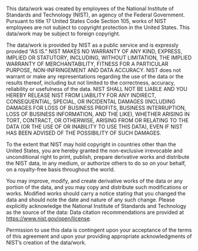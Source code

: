 This data/work was created by employees of the National Institute of Standards
and Technology (NIST), an agency of the Federal Government. Pursuant to title
17 United States Code Section 105, works of NIST employees are not subject to
copyright protection in the United States.  This data/work may be subject to
foreign copyright.

The data/work is provided by NIST as a public service and is expressly provided
“AS IS.” NIST MAKES NO WARRANTY OF ANY KIND, EXPRESS, IMPLIED OR STATUTORY,
INCLUDING, WITHOUT LIMITATION, THE IMPLIED WARRANTY OF MERCHANTABILITY, FITNESS
FOR A PARTICULAR PURPOSE, NON-INFRINGEMENT AND DATA ACCURACY. NIST does not
warrant or make any representations regarding the use of the data or the
results thereof, including but not limited to the correctness, accuracy,
reliability or usefulness of the data. NIST SHALL NOT BE LIABLE AND YOU HEREBY
RELEASE NIST FROM LIABILITY FOR ANY INDIRECT, CONSEQUENTIAL, SPECIAL, OR
INCIDENTAL DAMAGES (INCLUDING DAMAGES FOR LOSS OF BUSINESS PROFITS, BUSINESS
INTERRUPTION, LOSS OF BUSINESS INFORMATION, AND THE LIKE), WHETHER ARISING IN
TORT, CONTRACT, OR OTHERWISE, ARISING FROM OR RELATING TO THE DATA (OR THE USE
OF OR INABILITY TO USE THIS DATA), EVEN IF NIST HAS BEEN ADVISED OF THE
POSSIBILITY OF SUCH DAMAGES.

To the extent that NIST may hold copyright in countries other than the United
States, you are hereby granted the non-exclusive irrevocable and unconditional
right to print, publish, prepare derivative works and distribute the NIST data,
in any medium, or authorize others to do so on your behalf, on a royalty-free
basis throughout the world.

You may improve, modify, and create derivative works of the data or any portion
of the data, and you may copy and distribute such modifications or works.
Modified works should carry a notice stating that you changed the data and
should note the date and nature of any such change. Please explicitly
acknowledge the National Institute of Standards and Technology as the source of
the data:  Data citation recommendations are provided at
https://www.nist.gov/open/license.

Permission to use this data is contingent upon your acceptance of the terms of
this agreement and upon your providing appropriate acknowledgments of NIST’s
creation of the data/work.

